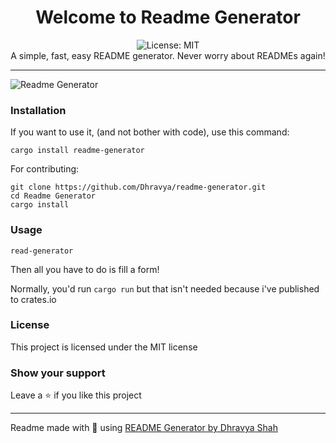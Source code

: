 <div align="center">
<h1 align="center">Welcome to Readme Generator</h1>
<img alt="License: MIT" src="https://img.shields.io/badge/License-MIT-yellow.svg" /><br>
A simple, fast, easy README generator. Never worry about READMEs again!
</div>

***
![Readme Generator](https://us-east-1.tixte.net/uploads/img.dhravya.dev/l0ap2hcs50a.png)


### Installation

If you want to use it, (and not bother with code), use this command:

```
cargo install readme-generator
```

For contributing:
```
git clone https://github.com/Dhravya/readme-generator.git
cd Readme Generator
cargo install
```

### Usage
```
read-generator
```
Then all you have to do is fill a form!

Normally, you'd run `cargo run` but that isn't needed because i've published to crates.io


### License
This project is licensed under the MIT license
### Show your support
Leave a ⭐ if you like this project
***
Readme made with 💖 using [README Generator by Dhravya Shah](https://github.com/Dhravya/readme-generator)